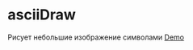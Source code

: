 # asciiDraw
Рисует небольшие изображение символами
[Demo](http://leonidfeskov.github.io/asciiDraw/)
